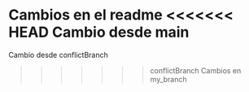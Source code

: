 Cambios en el readme
<<<<<<< HEAD
Cambio desde main
=======
Cambio desde conflictBranch
>>>>>>> conflictBranch
Cambios en my_branch
